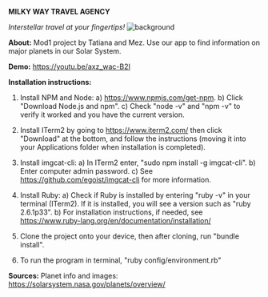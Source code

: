    **MILKY WAY TRAVEL AGENCY**
   
   _Interstellar travel at your fingertips!_
   ![background](https://i.cbc.ca/1.3638138.1479852274!/fileImage/httpImage/image.jpg_gen/derivatives/16x9_780/milky-way-concordia-pakistan.jpg)
   
   **About:** Mod1 project by Tatiana and Mez. Use our app to find information on major planets in our Solar System.
   
   **Demo:** https://youtu.be/axz_wac-B2I
   
   **Installation instructions:**

1. Install NPM and Node: a) https://www.npmjs.com/get-npm. b) Click "Download Node.js and npm". c) Check "node -v" and "npm -v" to verify it worked and you have the current version.

2. Install ITerm2 by going to https://www.iterm2.com/ then click "Download" at the bottom, and follow the instructions (moving it into your Applications folder when installation is completed).

3. Install imgcat-cli: a) In ITerm2 enter, "sudo npm install -g imgcat-cli". b) Enter computer admin password. c) See https://github.com/egoist/imgcat-cli for more information.

4. Install Ruby: a) Check if Ruby is installed by entering "ruby -v" in your terminal (ITerm2). If it is installed, you will see a version such as "ruby 2.6.1p33". b) For installation instructions, if needed, see https://www.ruby-lang.org/en/documentation/installation/

5. Clone the project onto your device, then after cloning, run "bundle install".

6. To run the program in terminal, "ruby config/environment.rb"
     
     
     
     
     
     
     
     
     
     
     
     
     
     
**Sources:** Planet info and images: https://solarsystem.nasa.gov/planets/overview/
